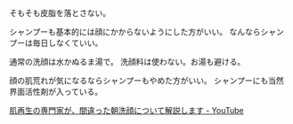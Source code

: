 そもそも皮脂を落とさない。

シャンプーも基本的には顔にかからないようにした方がいい。
なんならシャンプーは毎日しなくていい。

通常の洗顔は水かぬるま湯で。
洗顔料は使わない。お湯も避ける。

顔の肌荒れが気になるならシャンプーもやめた方がいい。
シャンプーにも当然界面活性剤が入っている。

[肌再生の専門家が、間違った朝洗顔について解説します - YouTube](https://youtu.be/uiyex5M4kWE?si=5x6AKoiYjtQbEXX3)

